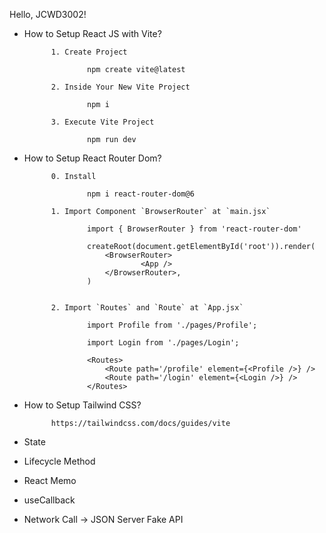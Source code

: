 Hello, JCWD3002!

- How to Setup React JS with Vite?

            1. Create Project

                    npm create vite@latest
            
            2. Inside Your New Vite Project

                    npm i 
            
            3. Execute Vite Project

                    npm run dev

- How to Setup React Router Dom?

            0. Install

                    npm i react-router-dom@6

            1. Import Component `BrowserRouter` at `main.jsx`

                    import { BrowserRouter } from 'react-router-dom'

                    createRoot(document.getElementById('root')).render(
                        <BrowserRouter>
                                <App />
                        </BrowserRouter>,
                    )


            2. Import `Routes` and `Route` at `App.jsx`
                
                    import Profile from './pages/Profile';
                    
                    import Login from './pages/Login';

                    <Routes>
                        <Route path='/profile' element={<Profile />} />
                        <Route path='/login' element={<Login />} /> 
                    </Routes>

- How to Setup Tailwind CSS?
            
            https://tailwindcss.com/docs/guides/vite

- State
- Lifecycle Method
- React Memo
- useCallback
- Network Call -> JSON Server Fake API